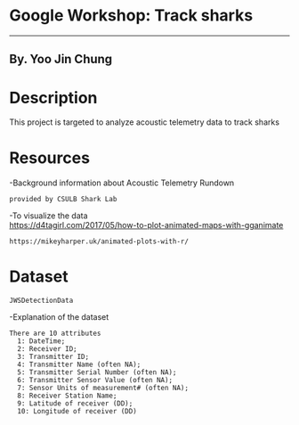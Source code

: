 # Google Workshop: Track sharks

----------------------------------------------------------------------
By. Yoo Jin Chung
----------------------------------------------------------------------

# Description
  
  This project is targeted to analyze acoustic telemetry data to track sharks

# Resources
  -Background information about Acoustic Telemetry Rundown
  
    provided by CSULB Shark Lab
  
  -To visualize the data   
    https://d4tagirl.com/2017/05/how-to-plot-animated-maps-with-gganimate
    
    https://mikeyharper.uk/animated-plots-with-r/
  
# Dataset  
    
    JWSDetectionData
    
    
  -Explanation of the dataset
  
    There are 10 attributes
      1: DateTime;
      2: Receiver ID; 
      3: Transmitter ID; 
      4: Transmitter Name (often NA); 
      5: Transmitter Serial Number (often NA); 
      6: Transmitter Sensor Value (often NA); 
      7: Sensor Units of measurement# (often NA); 
      8: Receiver Station Name; 
      9: Latitude of receiver (DD); 
      10: Longitude of receiver (DD)

